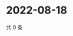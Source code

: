# 2022-08-18

共 0 条

<!-- BEGIN WEIBO -->
<!-- 最后更新时间 Thu Aug 18 2022 03:12:40 GMT+0800 (China Standard Time) -->

<!-- END WEIBO -->
